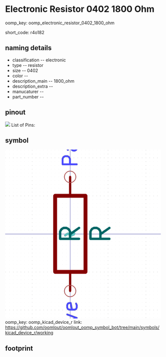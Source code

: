 # Electronic Resistor 0402 1800 Ohm
oomp_key: oomp_electronic_resistor_0402_1800_ohm  

short_code: r4o182
## naming details
* classification -- electronic
* type -- resistor
* size -- 0402
* color -- 
* description_main -- 1800_ohm
* description_extra -- 
* manucaturer -- 
* part_number -- 
## pinout
![](working_pinout_600.png)
List of Pins:

## symbol

![](symbol/0/working/working_600.png)  
oomp_key: oomp_kicad_device_r
link: https://github.com/oomlout/oomlout_oomp_symbol_bot/tree/main/symbols/kicad_device_r/working


## footprint
